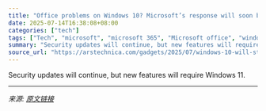 ```yaml
---
title: "Office problems on Windows 10? Microsoft’s response will soon be “upgrade to 11.”"
date: 2025-07-14T16:38:08+08:00
categories: ["tech"]
tags: ["Tech", "microsoft", "microsoft 365", "Microsoft office", "windows 10", "windows 10 22h2", "windows 11", "windows 11 24h2"]
summary: "Security updates will continue, but new features will require Windows 11."
source_url: "https://arstechnica.com/gadgets/2025/07/windows-10-will-stop-getting-new-office-features-in-august-of-2026/"
---
```


Security updates will continue, but new features will require Windows 11.

---

*来源: [原文链接](https://arstechnica.com/gadgets/2025/07/windows-10-will-stop-getting-new-office-features-in-august-of-2026/)*
